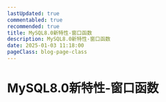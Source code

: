 ```yaml
---
lastUpdated: true
commentabled: true
recommended: true
title: MySQL8.0新特性-窗口函数
description: MySQL8.0新特性-窗口函数
date: 2025-01-03 11:18:00
pageClass: blog-page-class
---
```


# MySQL8.0新特性-窗口函数 #
